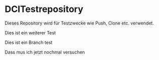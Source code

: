 # DCITestrepository
Dieses Repository wird für Testzwecke wie Push, Clone etc. verwendet.

Dies ist ein weiterer Test

Dies ist ein Branch test


Dass mus ich jetzt nochmal versuchen
